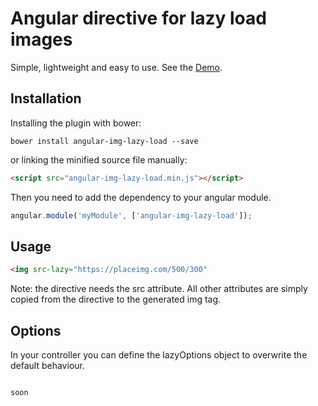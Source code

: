 # Angular directive for lazy load images

Simple, lightweight and easy to use. See the <a href="http://jsbin.com/wefidu">Demo</a>.

## Installation
Installing the plugin with bower:
```
bower install angular-img-lazy-load --save
```
or linking the minified source file manually:
```html
<script src="angular-img-lazy-load.min.js"></script>
```

Then you need to add the dependency to your angular module.
```js
angular.module('myModule', ['angular-img-lazy-load']);
```

## Usage
```html
<img src-lazy="https://placeimg.com/500/300"
```
Note: the directive needs the src attribute. All other attributes are simply copied from the directive to the generated img tag.

## Options
In your controller you can define the lazyOptions object to overwrite the default behaviour.
```

soon

```

